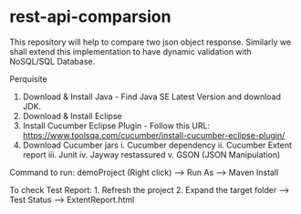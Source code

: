 # rest-api-comparsion
This repository will help to compare two json object response. Similarly we shall extend this implementation to have dynamic validation with NoSQL/SQL Database.

Perquisite
1.	Download & Install Java - Find Java SE Latest Version and download JDK.
2.	Download & Install Eclipse
3.	Install Cucumber Eclipse Plugin - Follow this URL: https://www.toolsqa.com/cucumber/install-cucumber-eclipse-plugin/ 
4.	Download Cucumber jars
    i.	Cucumber dependency 
    ii.	Cucumber Extent report
    iii.	Junit
    iv.	Jayway restassured 
    v.	GSON (JSON Manipulation)
    
Command to run: demoProject (Right click) -->  Run As --> Maven Install

To check Test Report:
    1.	Refresh the project
    2.	Expand the target folder --> Test Status --> ExtentReport.html

